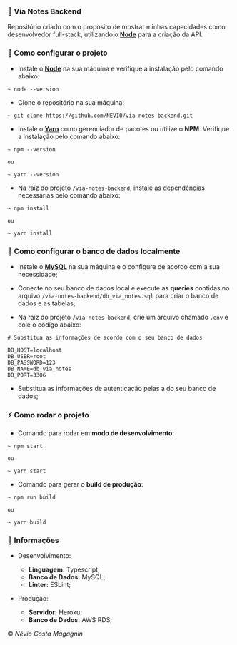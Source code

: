### :green_book: Via Notes Backend

Repositório criado com o propósito de mostrar minhas capacidades como desenvolvedor full-stack, utilizando o **[Node](https://nodejs.org/en/)** para a criação da API.

### :wrench: Como configurar o projeto

- Instale o **[Node](https://nodejs.org/en/download/)** na sua máquina e verifique a instalação pelo comando abaixo:
```
~ node --version
```

- Clone o repositório na sua máquina:
```
~ git clone https://github.com/NEVI0/via-notes-backend.git
```

- Instale o **[Yarn](https://classic.yarnpkg.com/en/docs/install/)** como gerenciador de pacotes ou utilize o **NPM**. Verifique a instalação pelo comando abaixo:
```
~ npm --version

ou

~ yarn --version
```

- Na raíz do projeto `/via-notes-backend`, instale as dependências necessárias pelo comando abaixo:
```
~ npm install

ou

~ yarn install
```

### :file_folder: Como configurar o banco de dados localmente

- Instale o **[MySQL](https://www.mysql.com/downloads/)** na sua máquina e o configure de acordo com a sua necessidade;

- Conecte no seu banco de dados local e execute as **queries** contidas no arquivo `/via-notes-backend/db_via_notes.sql` para criar o banco de dados e as tabelas;

- Na raíz do projeto `/via-notes-backend`, crie um arquivo chamado `.env` e cole o código abaixo:
```
# Substitua as informações de acordo com o seu banco de dados 

DB_HOST=localhost
DB_USER=root
DB_PASSWORD=123
DB_NAME=db_via_notes
DB_PORT=3306
```

- Substitua as informações de autenticação pelas a do seu banco de dados;

### :zap: Como rodar o projeto

- Comando para rodar em **modo de desenvolvimento**:
```
~ npm start

ou

~ yarn start
```

- Comando para gerar o **build de produção**:
```
~ npm run build

ou

~ yarn build
```

### :page_with_curl: Informações

- Desenvolvimento:
	- **Linguagem:** Typescript;
	- **Banco de Dados:** MySQL;
	- **Linter:** ESLint;

- Produção:
	- **Servidor:** Heroku;
	- **Banco de Dados:** AWS RDS;

:copyright: *Névio Costa Magagnin*
